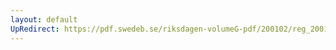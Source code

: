 ```yaml
---
layout: default
UpRedirect: https://pdf.swedeb.se/riksdagen-volumeG-pdf/200102/reg_200102/reg_200102_0442.pdf
---
```

